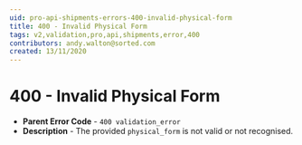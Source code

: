 ```yaml
---
uid: pro-api-shipments-errors-400-invalid-physical-form
title: 400 - Invalid Physical Form
tags: v2,validation,pro,api,shipments,error,400
contributors: andy.walton@sorted.com
created: 13/11/2020
---
```

# 400 - Invalid Physical Form

* **Parent Error Code** - `400 validation_error`
* **Description** - The provided `physical_form` is not valid or not recognised.